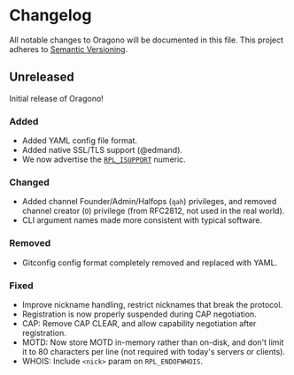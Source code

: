 # Changelog
All notable changes to Oragono will be documented in this file.
This project adheres to [Semantic Versioning](http://semver.org/).


## Unreleased
Initial release of Oragono!

### Added
* Added YAML config file format.
* Added native SSL/TLS support (@edmand).
* We now advertise the [`RPL_ISUPPORT`](http://modern.ircdocs.horse/#rplisupport-005) numeric.

### Changed
* Added channel Founder/Admin/Halfops (`qah`) privileges, and removed channel creator (`O`) privilege (from RFC2812, not used in the real world).
* CLI argument names made more consistent with typical software.

### Removed
* Gitconfig config format completely removed and replaced with YAML.

### Fixed
* Improve nickname handling, restrict nicknames that break the protocol.
* Registration is now properly suspended during CAP negotiation.
* CAP: Remove CAP CLEAR, and allow capability negotiation after registration.
* MOTD: Now store MOTD in-memory rather than on-disk, and don't limit it to 80 characters per line (not required with today's servers or clients).
* WHOIS: Include `<nick>` param on `RPL_ENDOFWHOIS`.
